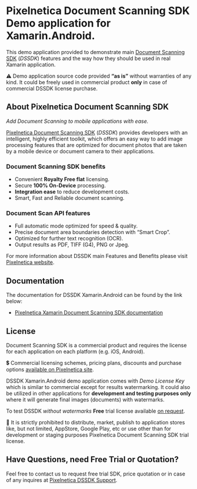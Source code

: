 # Pixelnetica Document Scanning SDK Demo application for Xamarin.Android.

This demo application provided to demonstrate main [Document Scanning SDK](https://www.pixelnetica.com/products/document-scanning-sdk/document-scanner-api-features.html?utm_source=EasyScan&utm_medium=src-xamarin_andr&utm_campaign=read_me&utm_content=dssdk-features "Document Scanning SDK: Main Features and Benefits") (_DSSDK_) features and the way how they should be used in real Xamarin application.  

:warning: Demo application source code provided __“as is”__ without warranties of any kind. It could be freely used in commercial product __only__ in case of commercial DSSDK license purchase.

## About Pixelnetica Document Scanning SDK

_Add Document Scanning to mobile applications with ease._  

[Pixelnetica Document Scanning SDK](https://www.pixelnetica.com/products/document-scanning-sdk/document-scanner-sdk.html?utm_source=EasyScan&utm_medium=src-xamarin_andr&utm_campaign=read_me&utm_content=dssdk-overview "Document Scanning SDK: Overview") (_DSSDK_) provides developers with an intelligent, highly efficient toolkit, which offers an easy way to add image processing features that are optimized for document photos that are taken by a mobile device or document camera to their applications.

### Document Scanning SDK benefits

- Convenient **Royalty Free flat** licensing.
- Secure **100% On-Device** processing.
- **Integration ease** to reduce development costs.
- Smart, Fast and Reliable document scanning.

### Document Scan API features

- Full automatic mode optimized for speed & quality.
- Precise document area boundaries detection with “Smart Crop”.
- Optimized for further text recognition (OCR).
- Output results as PDF, TIFF (G4), PNG or Jpeg.

For more information about DSSDK main Features and Benefits please visit [Pixelnetica website](https://www.pixelnetica.com/products/document-scanning-sdk/document-scanner-api-features.html?utm_source=EasyScan&utm_medium=src-xamarin_andr&utm_campaign=read_me&utm_content=dssdk-features "Document Scanning SDK: Main Features and Benefits"). 

## Documentation
The documentation for DSSDK Xamarin.Android can be found by the link below:

* [Pixelnetica Xamarin Document Scanning SDK documentation](https://pixelnetica.github.io/Document-Scanning-SDK-Documentation/Xamarin/ "Xamarin DSSDK Documentation")

## License

Document Scanning SDK is a commercial product and requires the license for each application on each platform (e.g. iOS, Android).

:heavy_dollar_sign: Commercial licensing schemes, pricing plans, discounts and purchase options [available on Pixelnetica site](https://www.pixelnetica.com/products/document-scanning-sdk/document-scanner-sdk-pricing.html?utm_source=EasyScan&utm_medium=src-xamarin_andr&utm_campaign=read_me&utm_content=dssdk-pricing "Pixelnetica Document Scanning SDK Licensing and Pricing").

DSSDK Xamarin.Android demo application comes with _Demo License Key_ which is similar to commercial except for results watermarking. It could also be utilized in other applications for __development and testing purposes only__ where it will generate final images (documents) with watermarks.

To test DSSDK _without watermarks_ **Free** trial license available [on request](https://www.pixelnetica.com/products/document-scanning-sdk/sdk-support.html?utm_source=EasyScan&utm_medium=src-xamarin_andr&utm_campaign=read_me&utm_content=dssdk-support "Contact for Pixelnetica DSSDK Free trial").

:no_entry_sign: It is strictly prohibited to distribute, market, publish to application stores like, but not limited, AppStore, Google Play, etc or use other than for development or staging purposes Pixelnetica Document Scanning SDK trial license.

## Have Questions, need Free Trial or Quotation?

Feel free to contact us to request free trial SDK, price quotation or in case of any inquires at [Pixelnetica DSSDK Support](https://www.pixelnetica.com/products/document-scanning-sdk/sdk-support.html?utm_source=EasyScan&utm_medium=src-xamarin_andr&utm_campaign=read_me&utm_content=dssdk-support "Contact Pixelnetica support for Free trial, Quotation or incase of any questions").
